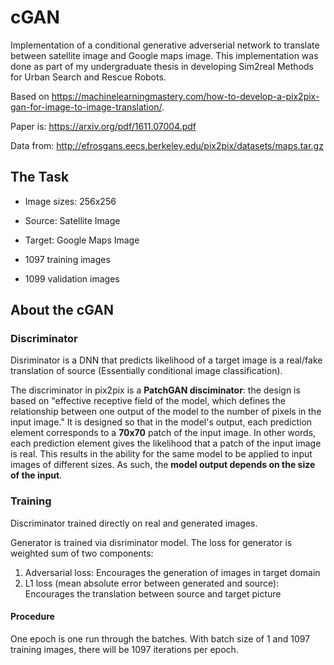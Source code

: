 # cGAN
Implementation of a conditional generative adverserial network to translate between satellite image and Google maps image. This implementation was done as part of my undergraduate thesis in developing Sim2real Methods for Urban Search and Rescue Robots.

Based on https://machinelearningmastery.com/how-to-develop-a-pix2pix-gan-for-image-to-image-translation/.

Paper is: https://arxiv.org/pdf/1611.07004.pdf

Data from: http://efrosgans.eecs.berkeley.edu/pix2pix/datasets/maps.tar.gz

## The Task
- Image sizes: 256x256
- Source: Satellite Image
- Target: Google Maps Image

- 1097 training images
- 1099 validation images

## About the cGAN

### Discriminator
Disriminator is a DNN that predicts likelihood of a target image is a real/fake translation of source (Essentially conditional image classification).

The discriminator in pix2pix is a __PatchGAN disciminator__: the design is based on "effective receptive field of the model, which defines the relationship between one output of the model to the number of pixels in the input image." It is designed so that in the model's output, each prediction element corresponds to a __70x70__ patch of the input image. In other words, each prediction element gives the likelihood that a patch of the input image is real. This results in the ability for the same model to be applied to input images of different sizes. As such, the __model output depends on the size of the input__.

### Training
Discriminator trained directly on real and generated images. 

Generator is trained via disriminator model. The loss for generator is weighted sum of two components:
1. Adversarial loss: Encourages the generation of images in target domain
2. L1 loss (mean absolute error between generated and source): Encourages the translation between source and target picture

#### Procedure
One epoch is one run through the batches. With batch size of 1 and 1097 training images, there will be 1097 iterations per epoch.
